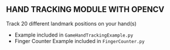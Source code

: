## HAND TRACKING MODULE WITH OPENCV

Track 20 different landmark positions on your hand(s)

* Example included in ```GameHandTrackingExample.py```
* Finger Counter Example included in ```FingerCounter.py```